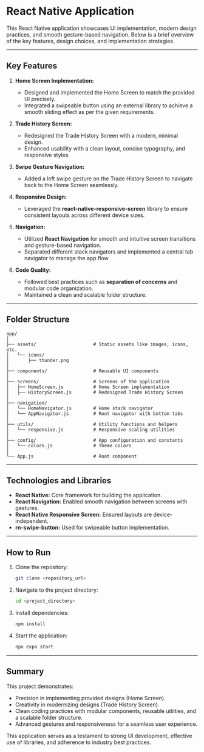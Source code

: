 
# React Native Application

This React Native application showcases UI implementation, modern design practices, and smooth gesture-based navigation. Below is a brief overview of the key features, design choices, and implementation strategies.

---

## Key Features

1. **Home Screen Implementation:**
   - Designed and implemented the Home Screen to match the provided UI precisely.
   - Integrated a swipeable button using an external library to achieve a smooth sliding effect as per the given requirements.

2. **Trade History Screen:**
   - Redesigned the Trade History Screen with a modern, minimal design.
   - Enhanced usability with a clean layout, concise typography, and responsive styles.

3. **Swipe Gesture Navigation:**
   - Added a left swipe gesture on the Trade History Screen to navigate back to the Home Screen seamlessly.

4. **Responsive Design:**
   - Leveraged the **react-native-responsive-screen** library to ensure consistent layouts across different device sizes.

5. **Navigation:**
   - Utilized **React Navigation** for smooth and intuitive screen transitions and gesture-based navigation.   
   - Separated different stack navigators and implemented a central tab navigator to manage the app flow

6. **Code Quality:**
   - Followed best practices such as **separation of concerns** and modular code organization.
   - Maintained a clean and scalable folder structure.

---

## Folder Structure

```
app/
│
├── assets/                     # Static assets like images, icons, etc.
│   └── icons/
│       ├── thunder.png
│
├── components/                 # Reusable UI components
│
├── screens/                    # Screens of the application
│   ├── HomeScreen.js           # Home Screen implementation
│   ├── HistoryScreen.js        # Redesigned Trade History Screen
│
├── navigation/
│   └── HomeNavigator.js        # Home stack navigator 
│   └── AppNavigator.js         # Root navigator with bottom tabs
│
├── utils/                      # Utility functions and helpers
│   └── responsive.js           # Responsive scaling utilities
│
├── config/                     # App configuration and constants
│   └── colors.js               # Theme colors
│
└── App.js                      # Root component
```

---

## Technologies and Libraries

- **React Native:** Core framework for building the application.
- **React Navigation:** Enabled smooth navigation between screens with gestures.
- **React Native Responsive Screen:** Ensured layouts are device-independent.
- **rn-swipe-button:** Used for swipeable button implementation.

---

## How to Run

1. Clone the repository:
   ```bash
   git clone <repository_url>
   ```

2. Navigate to the project directory:
   ```bash
   cd <project_directory>
   ```

3. Install dependencies:
   ```bash
   npm install
   ```

4. Start the application:
   ```bash
   npx expo start
   ```

---

## Summary

This project demonstrates:
- Precision in implementing provided designs (Home Screen).
- Creativity in modernizing designs (Trade History Screen).
- Clean coding practices with modular components, reusable utilities, and a scalable folder structure.
- Advanced gestures and responsiveness for a seamless user experience.

This application serves as a testament to strong UI development, effective use of libraries, and adherence to industry best practices.
